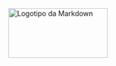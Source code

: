 <img src="https://i.pinimg.com/564x/66/69/df/6669dff4c8760ffde6490072a67c6dc5.jpg" alt="Logotipo da Markdown" width="200" height="100">

